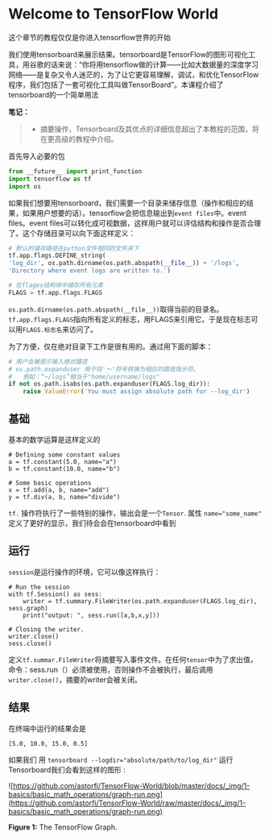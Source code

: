 # Welcome to TensorFlow World

这个章节的教程仅仅是你进入tensorflow世界的开始

我们使用tensorboard来展示结果。tensorboard是TensorFlow的图形可视化工具，用谷歌的话来说：“你将用tensorflow做的计算——比如大数据量的深度学习网络——是复杂又令人迷茫的，为了让它更容易理解，调试，和优化TensorFlow程序，我们包括了一套可视化工具叫做TensorBoard”。本课程介绍了tensorboard的一个简单用法

**笔记：**

> - 摘要操作，Tensorboard及其优点的详细信息超出了本教程的范围，将在更高级的教程中介绍。

首先导入必要的包

```python
from __future__ import print_function
import tensorflow as tf
import os
```

如果我们想要用tensorboard，我们需要一个目录来储存信息（操作和相应的结果，如果用户想要的话）。tensorflow会把信息输出到``event files``中。event files。event files可以转化成可视数据，这样用户就可以评估结构和操作是否合理了。这个存储目录可以向下面这样定义：

```python
# 默认的储存路径在python文件相同的文件夹下
tf.app.flags.DEFINE_string(
'log_dir', os.path.dirname(os.path.abspath(__file__)) + '/logs',
'Directory where event logs are written to.')

# 在flages结构体中储存所有元素
FLAGS = tf.app.flags.FLAGS
```

``os.path.dirname(os.path.abspath(__file__))``取得当前的目录名。``tf.app.flags.FLAGS``指向所有定义的标志，用FLAGS来引用它。于是现在标志可以用``FLAGS.标志名``来访问了。

为了方便，仅在绝对目录下工作是很有用的。通过用下面的脚本：

```python
# 用户会被提示输入绝对路径
# os.path.expanduser 用于将'〜'符号转换为相应的路径指示符。
# 	例如：“~/logs”相当于"home/username/logs"
if not os.path.isabs(os.path.expanduser(FLAGS.log_dir)):
    raise ValueError('You must assign absolute path for --log_dir')
```



## 基础

基本的数学运算是这样定义的

```
# Defining some constant values
a = tf.constant(5.0, name="a")
b = tf.constant(10.0, name="b")

# Some basic operations
x = tf.add(a, b, name="add")
y = tf.div(a, b, name="divide")
```

 `tf.` 操作符执行了一些特别的操作，输出会是一个`Tensor`. 属性 `name="some_name"` 定义了更好的显示，我们待会会在tensorboard中看到

## 运行

``session``是运行操作的环境，它可以像这样执行：

```
# Run the session
with tf.Session() as sess:
    writer = tf.summary.FileWriter(os.path.expanduser(FLAGS.log_dir), sess.graph)
    print("output: ", sess.run([a,b,x,y]))

# Closing the writer.
writer.close()
sess.close()
```

定义``tf.summar.FileWriter``将摘要写入事件文件。在任何``tensor``中为了求出值，命令：sess.run（）必须被使用，否则操作不会被执行，最后调用``writer.close()``，摘要的writer会被关闭。

## 结果

在终端中运行的结果会是

```
[5.0, 10.0, 15.0, 0.5]
```

如果我们 用 `tensorboard --logdir="absolute/path/to/log_dir"` 运行 Tensorboard我们会看到这样的图形 :

![https://github.com/astorfi/TensorFlow-World/blob/master/docs/_img/1-basics/basic_math_operations/graph-run.png](https://github.com/astorfi/TensorFlow-World/raw/master/docs/_img/1-basics/basic_math_operations/graph-run.png)

**Figure 1:** The TensorFlow Graph.